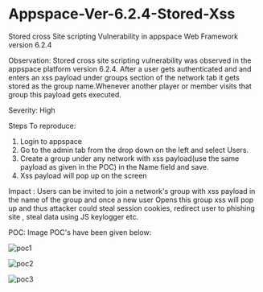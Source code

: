 # Appspace-Ver-6.2.4-Stored-Xss
Stored cross Site scripting Vulnerability in appspace Web Framework version 6.2.4 

Observation: Stored cross site scripting vulnerability was observed in the appspace platform version 6.2.4. After a user gets authenticated and and enters an xss payload under groups section of the network tab it gets stored as the group name.Whenever another player or member visits that group this payload gets executed.

Severity: High

Steps To reproduce:

1. Login to appspace
2. Go to the admin tab from the drop down on the left and select Users.
3. Create a group under any network with xss payload(use the same payload as given in the POC) in the Name field and save.
4. Xss payload will pop up on the screen 

Impact : Users can be invited to join a network's group with xss payload in the name of the group and once a new user Opens this group xss will pop up and thus attacker could steal session cookies, redirect user to phishing site , steal data using JS keylogger etc.

POC: Image POC's have been given below:

![poc1](https://raw.github.com/viperbluff/Appspace-Ver-6.2.4-Stored-Xss/master/poc1.png)

![poc2](https://raw.github.com/viperbluff/Appspace-Ver-6.2.4-Stored-Xss/master/poc2.png)

![poc3](https://raw.github.com/viperbluff/Appspace-Ver-6.2.4-Stored-Xss/master/poc3.png)
